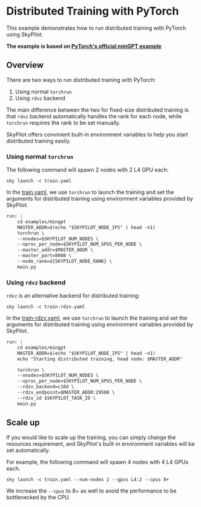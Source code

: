 # Distributed Training with PyTorch

This example demonstrates how to run distributed training with PyTorch using SkyPilot.

**The example is based on [PyTorch's official minGPT example](https://github.com/pytorch/examples/tree/main/distributed/minGPT-ddp)**


## Overview

There are two ways to run distributed training with PyTorch:

1. Using normal `torchrun`
2. Using `rdvz` backend

The main difference between the two for fixed-size distributed training is that `rdvz` backend automatically handles the rank for each node, while `torchrun` requires the rank to be set manually.

SkyPilot offers convinient built-in environment variables to help you start distributed training easily.

### Using normal `torchrun`


The following command will spawn 2 nodes with 2 L4 GPU each:

`sky launch -c train.yaml`

In the [train.yaml](./train.yaml), we use `torchrun` to launch the training and set the arguments for distributed training using environment variables provided by SkyPilot.

```yaml
run: |
    cd examples/mingpt
    MASTER_ADDR=$(echo "$SKYPILOT_NODE_IPS" | head -n1)
    torchrun \
    --nnodes=$SKYPILOT_NUM_NODES \
    --nproc_per_node=$SKYPILOT_NUM_GPUS_PER_NODE \
    --master_addr=$MASTER_ADDR \
    --master_port=8008 \
    --node_rank=${SKYPILOT_NODE_RANK} \
    main.py
```



### Using `rdvz` backend

`rdvz` is an alternative backend for distributed training:

```
sky launch -c train-rdzv.yaml
```

In the [train-rdzv.yaml](./train-rdzv.yaml), we use `torchrun` to launch the training and set the arguments for distributed training using environment variables provided by SkyPilot.

```yaml
run: |
    cd examples/mingpt
    MASTER_ADDR=$(echo "$SKYPILOT_NODE_IPS" | head -n1)
    echo "Starting distributed training, head node: $MASTER_ADDR"

    torchrun \
    --nnodes=$SKYPILOT_NUM_NODES \
    --nproc_per_node=$SKYPILOT_NUM_GPUS_PER_NODE \
    --rdzv_backend=c10d \
    --rdzv_endpoint=$MASTER_ADDR:29500 \
    --rdzv_id $SKYPILOT_TASK_ID \
    main.py
```


## Scale up

If you would like to scale up the training, you can simply change the resources requirement, and SkyPilot's built-in environment variables will be set automatically.

For example, the following command will spawn 4 nodes with 4 L4 GPUs each.

`sky launch -c train.yaml --num-nodes 2 --gpus L4:2 --cpus 8+`

We increase the `--cpus` to 8+ as well to avoid the performance to be bottlenecked by the CPU.

